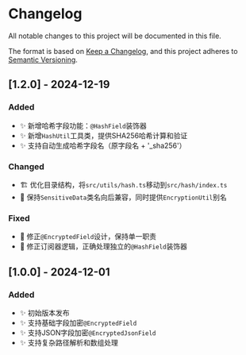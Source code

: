 # Changelog

All notable changes to this project will be documented in this file.

The format is based on [Keep a Changelog](https://keepachangelog.com/en/1.0.0/),
and this project adheres to [Semantic Versioning](https://semver.org/spec/v2.0.0.html).

## [1.2.0] - 2024-12-19

### Added
- ✨ 新增哈希字段功能：`@HashField`装饰器
- ✨ 新增`HashUtil`工具类，提供SHA256哈希计算和验证
- ✨ 支持自动生成哈希字段名（原字段名 + '_sha256'）

### Changed
- 🏗️ 优化目录结构，将`src/utils/hash.ts`移动到`src/hash/index.ts`
- 🔄 保持`SensitiveData`类名向后兼容，同时提供`EncryptionUtil`别名

### Fixed
- 🐛 修正`@EncryptedField`设计，保持单一职责
- 🐛 修正订阅器逻辑，正确处理独立的`@HashField`装饰器

## [1.0.0] - 2024-12-01

### Added
- ✨ 初始版本发布
- ✨ 支持基础字段加密`@EncryptedField`
- ✨ 支持JSON字段加密`@EncryptedJsonField`
- ✨ 支持复杂路径解析和数组处理 
